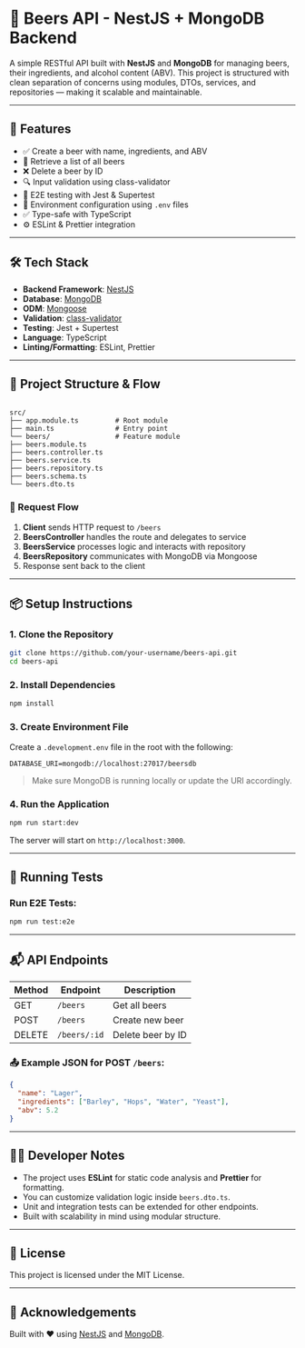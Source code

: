 # 🍺 Beers API - NestJS + MongoDB Backend

A simple RESTful API built with **NestJS** and **MongoDB** for managing beers, their ingredients, and alcohol content (ABV). This project is structured with clean separation of concerns using modules, DTOs, services, and repositories — making it scalable and maintainable.

---

## 🚀 Features

- ✅ Create a beer with name, ingredients, and ABV
- 📖 Retrieve a list of all beers
- ❌ Delete a beer by ID
- 🔍 Input validation using class-validator
- 🧪 E2E testing with Jest & Supertest
- 🌱 Environment configuration using `.env` files
- ✅ Type-safe with TypeScript
- ⚙️ ESLint & Prettier integration

---

## 🛠 Tech Stack

- **Backend Framework**: [NestJS](https://nestjs.com/)
- **Database**: [MongoDB](https://www.mongodb.com/)
- **ODM**: [Mongoose](https://mongoosejs.com/)
- **Validation**: [class-validator](https://github.com/typestack/class-validator)
- **Testing**: Jest + Supertest
- **Language**: TypeScript
- **Linting/Formatting**: ESLint, Prettier

---

## 📁 Project Structure & Flow

```

src/
├── app.module.ts         # Root module
├── main.ts               # Entry point
└── beers/                # Feature module
├── beers.module.ts
├── beers.controller.ts
├── beers.service.ts
├── beers.repository.ts
├── beers.schema.ts
└── beers.dto.ts

````

### 🧭 Request Flow

1. **Client** sends HTTP request to `/beers`
2. **BeersController** handles the route and delegates to service
3. **BeersService** processes logic and interacts with repository
4. **BeersRepository** communicates with MongoDB via Mongoose
5. Response sent back to the client

---

## 📦 Setup Instructions

### 1. Clone the Repository

```bash
git clone https://github.com/your-username/beers-api.git
cd beers-api
````

### 2. Install Dependencies

```bash
npm install
```

### 3. Create Environment File

Create a `.development.env` file in the root with the following:

```env
DATABASE_URI=mongodb://localhost:27017/beersdb
```

> Make sure MongoDB is running locally or update the URI accordingly.

### 4. Run the Application

```bash
npm run start:dev
```

The server will start on `http://localhost:3000`.

---

## 🧪 Running Tests

### Run E2E Tests:

```bash
npm run test:e2e
```

---

## 📬 API Endpoints

| Method | Endpoint     | Description       |
| ------ | ------------ | ----------------- |
| GET    | `/beers`     | Get all beers     |
| POST   | `/beers`     | Create new beer   |
| DELETE | `/beers/:id` | Delete beer by ID |

### 📤 Example JSON for POST `/beers`:

```json
{
  "name": "Lager",
  "ingredients": ["Barley", "Hops", "Water", "Yeast"],
  "abv": 5.2
}
```

---

## 👨‍💻 Developer Notes

* The project uses **ESLint** for static code analysis and **Prettier** for formatting.
* You can customize validation logic inside `beers.dto.ts`.
* Unit and integration tests can be extended for other endpoints.
* Built with scalability in mind using modular structure.

---

## 📃 License

This project is licensed under the MIT License.

---

## 🙌 Acknowledgements

Built with ❤️ using [NestJS](https://nestjs.com/) and [MongoDB](https://www.mongodb.com/).

```
